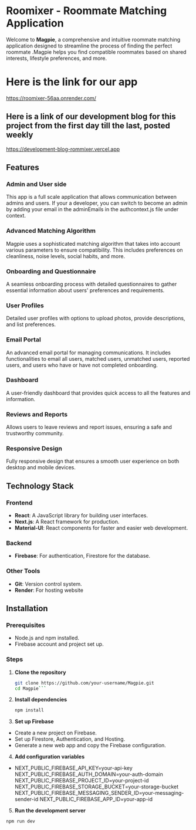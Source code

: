 # Roomixer - Roommate Matching Application
Welcome to **Magpie**, a comprehensive and intuitive roommate matching application designed to streamline the process of finding the perfect roommate .Magpie helps you find compatible roommates based on shared interests, lifestyle preferences, and more.

# Here is the link for our app
https://roomixer-56aa.onrender.com/

## Here is a link of our development blog for this project from the first day till the last, posted weekly
https://development-blog-rommixer.vercel.app

## Features

### Admin and User side
This app is a full scale application that allows communication between admins and users. If your a developer, you can switch to become an admin by adding your email in the adminEmails in the authcontext.js file under context. 

### Advanced Matching Algorithm
Magpie uses a sophisticated matching algorithm that takes into account various parameters to ensure compatibility. This includes preferences on cleanliness, noise levels, social habits, and more.

### Onboarding and Questionnaire
A seamless onboarding process with detailed questionnaires to gather essential information about users' preferences and requirements.

### User Profiles
Detailed user profiles with options to upload photos, provide descriptions, and list preferences.

### Email Portal
An advanced email portal for managing communications. It includes functionalities to email all users, matched users, unmatched users, reported users, and users who have or have not completed onboarding.

### Dashboard
A user-friendly dashboard that provides quick access to all the features and information.

### Reviews and Reports
Allows users to leave reviews and report issues, ensuring a safe and trustworthy community.

### Responsive Design
Fully responsive design that ensures a smooth user experience on both desktop and mobile devices.

## Technology Stack

### Frontend
- **React**: A JavaScript library for building user interfaces.
- **Next.js**: A React framework for production.
- **Material-UI**: React components for faster and easier web development.

### Backend
- **Firebase**: For authentication, Firestore for the database.

### Other Tools
- **Git**: Version control system.
- **Render**: For hosting website

## Installation

### Prerequisites
- Node.js and npm installed.
- Firebase account and project set up.

### Steps
1. **Clone the repository**
   ```bash
   git clone https://github.com/your-username/Magpie.git
   cd Magpie```
2. **Install dependencies**
   ```bash
   npm install
3. **Set up Firebase**
  - Create a new project on Firebase.
  - Set up Firestore, Authentication, and Hosting.
  - Generate a new web app and copy the Firebase configuration.
4. **Add configuration variables**
  - NEXT_PUBLIC_FIREBASE_API_KEY=your-api-key
    NEXT_PUBLIC_FIREBASE_AUTH_DOMAIN=your-auth-domain
    NEXT_PUBLIC_FIREBASE_PROJECT_ID=your-project-id
    NEXT_PUBLIC_FIREBASE_STORAGE_BUCKET=your-storage-bucket
    NEXT_PUBLIC_FIREBASE_MESSAGING_SENDER_ID=your-messaging-sender-id
    NEXT_PUBLIC_FIREBASE_APP_ID=your-app-id
5. **Run the development server**
  ```bash
  npm run dev
